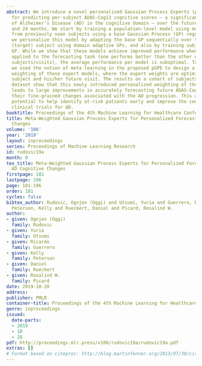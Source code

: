 ```yaml
---
abstract: We introduce a novel personalized Gaussian Process Experts (pGPE) model
  for predicting per-subject ADAS-Cog13 cognitive scores – a significant predictor
  of Alzheimer’s Disease (AD) in the cognitive domain – over the future 6, 12, 18,
  and 24 months. We start by training a population-level model using multi-modal data
  from previously seen subjects using a base Gaussian Process (GP) regression. Then,
  we personalize this model by adapting the base GP sequentially over time to a new
  (target) subject using domain adaptive GPs, and also by training subject-specific
  GP. While we show that these models achieve improved performance when selectively
  applied to the forecasting task (one performs better than the other on different
  subjects/visits), the average performance per model is suboptimal. To this end,
  we used the notion of meta learning in the proposed pGPE to design a regression-based
  weighting of these expert models, where the expert weights are optimized for each
  subject and his/her future visit. The results on a cohort of subjects from the ADNI
  dataset show that this newly introduced personalized weighting of the expert models
  leads to large improvements in accurately forecasting future ADAS-Cog13 scores and
  their fine-grained changes associated with the AD progression. This approach has
  potential to help identify at-risk patients early and improve the construction of
  clinical trials for AD.
booktitle: Proceedings of the 4th Machine Learning for Healthcare Conference
title: Meta-Weighted Gaussian Process Experts for Personalized Forecasting of AD Cognitive
  Changes
volume: '106'
year: '2019'
layout: inproceedings
series: Proceedings of Machine Learning Research
id: rudovic19a
month: 0
tex_title: Meta-Weighted Gaussian Process Experts for Personalized Forecasting of
  AD Cognitive Changes
firstpage: 181
lastpage: 196
page: 181-196
order: 181
cycles: false
bibtex_author: Rudovic, Ognjen (Oggi) and Utsumi, Yuria and Guerrero, Ricardo and
  Peterson, Kelly and Rueckert, Daniel and Picard, Rosalind W.
author:
- given: Ognjen (Oggi)
  family: Rudovic
- given: Yuria
  family: Utsumi
- given: Ricardo
  family: Guerrero
- given: Kelly
  family: Peterson
- given: Daniel
  family: Rueckert
- given: Rosalind W.
  family: Picard
date: 2019-10-28
address: 
publisher: PMLR
container-title: Proceedings of the 4th Machine Learning for Healthcare Conference
genre: inproceedings
issued:
  date-parts:
  - 2019
  - 10
  - 28
pdf: http://proceedings.mlr.press/v106/rudovic19a/rudovic19a.pdf
extras: []
# Format based on citeproc: http://blog.martinfenner.org/2013/07/30/citeproc-yaml-for-bibliographies/
---
```

